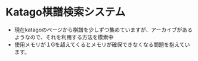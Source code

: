 # Katago棋譜検索システム
- 現在katagoのページから棋譜を少しずつ集めていますが、アーカイブがあるようなので、それを利用する方法を模索中
- 使用メモリが１Gを超えてくるとメモリが確保できなくなる問題を抱えています。
